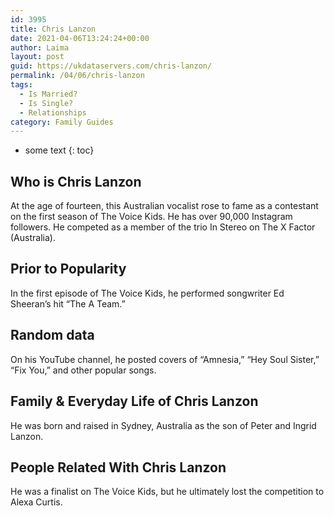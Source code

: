 ```yaml
---
id: 3995
title: Chris Lanzon
date: 2021-04-06T13:24:24+00:00
author: Laima
layout: post
guid: https://ukdataservers.com/chris-lanzon/
permalink: /04/06/chris-lanzon
tags:
  - Is Married?
  - Is Single?
  - Relationships
category: Family Guides
---
```


* some text
{: toc}


## Who is Chris Lanzon
                  
                  
                  
At the age of fourteen, this Australian vocalist rose to fame as a contestant on the first season of The Voice Kids. He has over 90,000 Instagram followers. He competed as a member of the trio In Stereo on The X Factor (Australia). 
                  
              
            
              
            
                
                
                
## Prior to Popularity
                  
                  
                  
In the first episode of The Voice Kids, he performed songwriter Ed Sheeran&#8217;s hit &#8220;The A Team.&#8221; 
                  
              
            
              
            
                
                
                
## Random data
                  
                  
                  
On his YouTube channel, he posted covers of &#8220;Amnesia,&#8221; &#8220;Hey Soul Sister,&#8221; &#8220;Fix You,&#8221; and other popular songs. 
                  
              
            
              
            
                
                
                
## Family & Everyday Life of Chris Lanzon
                  
                  
                  
He was born and raised in Sydney, Australia as the son of Peter and Ingrid Lanzon. 
                  
              
            
              
            
                
                
                
## People Related With Chris Lanzon
                  
                  
                  
He was a finalist on The Voice Kids, but he ultimately lost the competition to Alexa Curtis. 
                  
              
            
              
            
                
              
            
              
              
            
            
              
            
          
          
          
